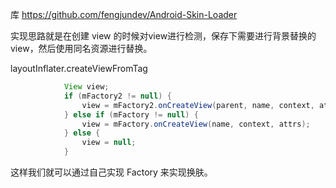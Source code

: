 
库 https://github.com/fengjundev/Android-Skin-Loader

实现思路就是在创建 view 的时候对view进行检测，保存下需要进行背景替换的view，然后使用同名资源进行替换。

layoutInflater.createViewFromTag

```java
            View view;
            if (mFactory2 != null) {
                view = mFactory2.onCreateView(parent, name, context, attrs);
            } else if (mFactory != null) {
                view = mFactory.onCreateView(name, context, attrs);
            } else {
                view = null;
            }
```


这样我们就可以通过自己实现 Factory 来实现换肤。




